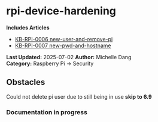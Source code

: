 # rpi-device-hardening
**Includes Articles** 
- [KB-RPI-0006 new-user-and-remove-pi](https://github.com/MichelleD720/rpi-device-hardening/blob/main/new-user-and-remove-pi.md)
- [KB-RPI-0007 new-pwd-and-hostname](https://github.com/MichelleD720/rpi-device-hardening/blob/main/new-pwd-and-hostname.md)

**Last Updated:** 2025-07-02
**Author:** Michelle Dang   
**Category:** Raspberry Pi → Security  

## Obstacles
Could not delete pi user due to still being in use **skip to 6.9**

### Documentation in progress
